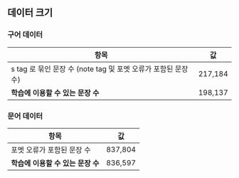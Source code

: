 ## 데이터 크기

### 구어 데이터

| 항목 | 값 |
| --- | --- |
| s tag 로 묶인 문장 수 (note tag 및 포멧 오류가 포함된 문장 수) | 217,184 |
| **학습에 이용할 수 있는 문장 수** | 198,137 |

### 문어 데이터

| 항목 | 값 |
| --- | --- |
| 포멧 오류가 포함된 문장 수 | 837,804 |
| **학습에 이용할 수 있는 문장 수** | 836,597 |
